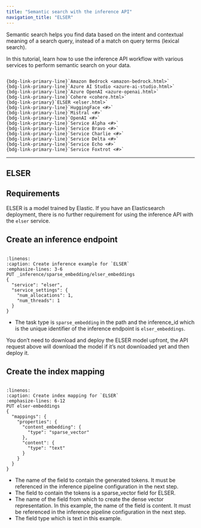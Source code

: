 ```yaml
---
title: "Semantic search with the inference API"
navigation_title: "ELSER"
---
```


Semantic search helps you find data based on the intent and contextual meaning of a search query, instead of a match on query terms (lexical search).

In this tutorial, learn how to use the inference API workflow with various services to perform semantic search on your data.

```{admonition} Select your service

{bdg-link-primary-line}`Amazon Bedrock <amazon-bedrock.html>`
{bdg-link-primary-line}`Azure AI Studio <azure-ai-studio.html>`
{bdg-link-primary-line}`Azure OpenAI <azure-openai.html>`
{bdg-link-primary-line}`Cohere <cohere.html>`
{bdg-link-primary}`ELSER <elser.html>`
{bdg-link-primary-line}`HuggingFace <#>`
{bdg-link-primary-line}`Mistral <#>`
{bdg-link-primary-line}`OpenAI <#>`
{bdg-link-primary-line}`Service Alpha <#>`
{bdg-link-primary-line}`Service Bravo <#>`
{bdg-link-primary-line}`Service Charlie <#>`
{bdg-link-primary-line}`Service Delta <#>`
{bdg-link-primary-line}`Service Echo <#>`
{bdg-link-primary-line}`Service Foxtrot <#>`
```

----

## ELSER

## Requirements

ELSER is a model trained by Elastic. If you have an Elasticsearch deployment, there is no further requirement for using the inference API with the `elser` service.

## Create an inference endpoint

```{include} _snippets/inference-endpoint.md
```

```{code-block} bash
:linenos:
:caption: Create inference example for `ELSER`
:emphasize-lines: 3-6
PUT _inference/sparse_embedding/elser_embeddings
{
  "service": "elser",
  "service_settings": {
    "num_allocations": 1,
    "num_threads": 1
  }
}
```

* The task type is `sparse_embedding` in the path and the inference_id which is the unique identifier of the inference endpoint is `elser_embeddings`.

You don’t need to download and deploy the ELSER model upfront, the API request above will download the model if it’s not downloaded yet and then deploy it.

## Create the index mapping

```{include} _snippets/index-mapping.md
```

```{code-block} bash
:linenos:
:caption: Create index mapping for `ELSER`
:emphasize-lines: 6-12
PUT elser-embeddings
{
  "mappings": {
    "properties": {
      "content_embedding": {
        "type": "sparse_vector"
      },
      "content": {
        "type": "text"
      }
    }
  }
}
```

* The name of the field to contain the generated tokens. It must be referenced in the inference pipeline configuration in the next step.
* The field to contain the tokens is a sparse_vector field for ELSER.
* The name of the field from which to create the dense vector representation. In this example, the name of the field is content. It must be referenced in the inference pipeline configuration in the next step.
* The field type which is text in this example.
